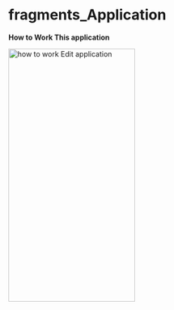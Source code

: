 # fragments_Application
<b><strong>How to Work This application</strong></b>


<img alt="how to work Edit application" width="250" height="500" src="https://media.giphy.com/media/v1.Y2lkPTc5MGI3NjExZnJhc3phd2w0bGF3NGliZTluMWg1dWt5MGZzMzdqaHg5MWNwbW1oaiZlcD12MV9pbnRlcm5hbF9naWZfYnlfaWQmY3Q9Zw/MRSOej9FiFfiABESGN/giphy.gif">
